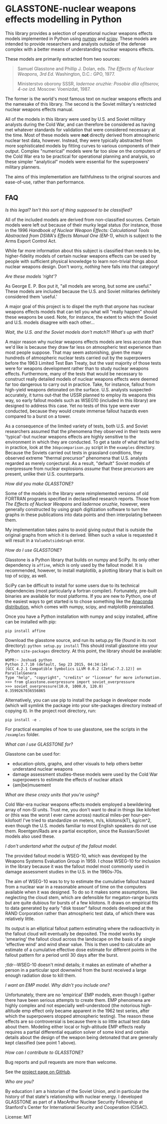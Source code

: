 GLASSTONE-nuclear weapons effects modelling in Python
=====================================================

This library provides a selection of operational nuclear weapons effects models
implemented in Python using [numpy](http://www.numpy.org/) and [scipy](https://www.scipy.org/scipylib/index.html). These models are intended to provide
researchers and analysts outside of the defense complex with a better means of
understanding nuclear weapons effects.

These models are primarily extracted from two sources:

>Samuel Glasstone and Phillip J. Dolan, eds. *The Effects of Nuclear Weapons, 3rd Ed.*
Washington, D.C.: GPO, 1977.
>
>Ministerstvo oborony SSSR, *Iadernoe oruzhie: Posobie dlia ofitserov, 4-oe izd.*
Moscow: Voenizdat, 1987.

The former is the world's most famous text on nuclear weapons effects and the namesake
of this library. The second is the Soviet military's restricted nuclear weapons
effects manual.

All of the models in this library were used by U.S. and Soviet military analysts
during the Cold War, and can therefore be considered as having met whatever standards
for validation that were considered necessary at the time. Most of these models were
**not** directly derived from atmospheric nuclear test data, however. Instead, they
were typically abstracted from more sophisticated models by fitting curves to
various components of their output. Complex "numerical" models were far too slow on
the computers of the Cold War era to be practical for operational planning and
analysis, so these simpler "analytical" models were essential for the superpowers'
military planners.

The aims of this implementation are faithfulness to the original sources and ease-of-use, rather than performance.


FAQ
---

*Is this legal? Isn't this sort of thing supposed to be classified?*

All of the included models are derived from non-classified sources. Certain models
were left out because of their murky legal status (for instance, those in the 1996
*Handbook of Nuclear Weapon Effects: Calculational Tools Abstracted from DSWA's
Effects Manual One (EM-1)*, which is subject to the Arms Export Control Act.

While far more information about this subject is classified than needs to be, higher-fidelity models of certain nuclear weapons effects can be used by people with
sufficient physical knowledge to learn non-trivial things about nuclear weapons
design. Don't worry, *nothing* here falls into that category!

*Are these models 'right'?*

As George E. P. Box put it, "all models are wrong, but some are useful." These models
are included because the U.S. and Soviet militaries definitely considered them
'useful.'

A major goal of this project is to dispel the myth that *anyone* has nuclear
weapons effects models that can tell you what will "really happen" should these
weapons be used. Note, for instance, the extent to which the Soviet and U.S. models
disagree with each other...

*Wait, the U.S. and the Soviet models don't match?! What's up with that?*

A major reason why nuclear weapons effects models are less accurate than we'd like is
because they draw far less on atmospheric test experience than most people suppose.
That may seem astonishing, given the many hundreds of atmospheric nuclear tests
carried out by the superpowers before the 1963 Limited Test Ban Treaty, but the vast
majority of those tests were for weapons development rather than to study nuclear
weapons effects. Furthermore, many of the tests that would be necessary to construct
really detailed models of nuclear weapons effects were deemed far too dangerous to
carry out in practice. Take, for instance, fallout from high-yield weapons detonated
on the surface. U.S. analysts suspected-accurately, it turns out-that the USSR planned
to employ its weapons this way, so early fallout models such as WSEG10 (included in
this library) are designed to address this case. Yet no tests of this type were ever
conducted, because they would create immense fallout hazards even compared to a burst
on a tower.

As a consequence of the limited variety of tests, both U.S. and Soviet
researchers assumed that the phenomena they observed in their tests were 'typical'-but
nuclear weapons effects are highly sensitive to the environment in which they are
conducted. To get a taste of what that led to in practice, look at the ```3dopcomparison.py``` script in the ```examples``` directory. Because the Soviets carried out tests
in grassland conditions, they observed extreme "thermal precursor" phenomena that
U.S. analysts regarded as merely conjectural. As a result, "default" Soviet
models of overpressure from nuclear explosions *assume* that these precursors are
present, unlike their U.S. counterparts.

*How did you make GLASSTONE?*

Some of the models in the library were reimplemented versions of old FORTRAN programs
specified in declassified research reports. Those from *The Effects of Nuclear Weapons* and *Iadernoe oruzhie*, however, were generally constructed by using graph
digitization software to turn the graphs in these publications into data points and
then interpolating between them.

My implementation takes pains to avoid giving output that is outside the original
graphs from which it is derived. When such a value is requested it will result in a
`ValueOutsideGraph` error.

*How do I use GLASSTONE*?

Glasstone is a Python library that builds on numpy and SciPy. Its only other
dependency is `affine`, which is only used by the fallout model. It is recommended,
however, to install matplotlib, a plotting library that is built on top of scipy, as
well.

SciPy can be difficult to install for some users due to its technical dependencies
(most particularly a fortran compiler). Fortunately, pre-built binaries are available
for most platforms. If you are new to Python, one of the easiest ways to get
started is to chose something like the [Anaconda distribution](https://www.continuum.io/downloads), which comes with numpy, scipy, and matplotlib preinstalled.

Once you have a Python installation with numpy and scipy installed, affine can be
installed with pip:

`pip install affine`

Download the glasstone source, and run its setup.py file (found in its root directory):
`python setup.py install`
This should install glasstone into your Python `site-packages` directory. At this
point, the library should be available:
```
WOPR:~ Joshua$ python
Python 2.7.10 (default, Sep 23 2015, 04:34:14) 
[GCC 4.2.1 Compatible Symbolics LLVM 0.0.2 (ZetaC-7.2.12)] on ParallelGenera
Type "help", "copyright", "credits" or "license" for more information.
>>> from glasstone.overpressure import soviet_overpressure
>>> soviet_overpressure(10.0, 1000.0, 120.0)
0.3599267036556865
```
Alternatively, you can use pip to install the package in developer mode (which will
symlink the package into your site-packages directory instead of copying it). In the
project root directory, run:
```
pip install -e .
```

For practical examples of how to use glasstone, see the scripts in the `/examples`
folder.

*What can I use GLASSTONE for?*

Glasstone can be used for:
* education-plots, graphs, and other visuals to help others better understand nuclear weapons
* damage assessment studies-these models were used by the Cold War superpowers to estimate the effects of nuclear attack
* {am|be}musement

*What are these crazy units that you're using?*

Cold War-era nuclear weapons effects models employed a bewildering array of non-SI
units. Trust me, you don't want to deal in things like kilofeet or (this was the worst
I ever came across) nautical miles-per hour-per-kilofoot! I've tried to standardize on
meters, m/s, kilotons(kT), kg/cm^2, even though the U.S. models familiar to most
English speakers do not use them. Roentgen/Rads are a partial exception, since the
Russian/Soviet models also used these.

*I don't undertand what the output of the fallout model.*

The provided fallout model is WSEG-10, which was developed by the Weapons Systems
Evaluation Group in 1959. I chose WSEG-10 for inclusion in the library because it was
the fallout model most commonly used in damage assessment studies in the U.S. in the
1960s-70s. 

The aim of WSEG-10 was to try to estimate the cumulative fallout hazard from a nuclear
war in a reasonable amount of time on the computers available when it was designed. To
do so it makes some assumptions, like neglecting the cloud stem, which are defensible
for megaton-range bursts but are quite dubious for bursts of a few kilotons. It draws
on empirical fits to data generated by early "disk tosser" fallout models developed at
the RAND Corporation rather than atmospheric test data, of which there was relatively
little.

Its output is an elliptical fallout pattern estimating where the radioactivity in the
fallout cloud will eventually be deposited. The model works by 'smearing' the fallout
cloud across the landscape on the basis of a single 'effective wind' and wind shear
value. This is then used to calculate an estimate of a cumulative effective dose
estimate for different points in the fallout pattern for a period until 30 days after
the burst. 

;tldr--WSEG-10 doesn't mind details; it makes an estimate of whether a person in a
particular spot downwind from the burst received a large enough radiation dose to kill
them.

*I want an EMP model. Why didn't you include one?*

Unfortunately, there are no 'empirical' EMP models, even though I gather there have
been serious attempts to create them. EMP phenomena are highly complex and not
especially well-understood (the notorious high-altitude emp effect only became
apparent in the 1962 test series, after which the superpowers stopped atmospheric
testing). The reason these effects are so controversial is because there is so little
actual test data about them. Modeling either local or high-altitude EMP effects really
requires a partial differential equation solver of some kind and certain details about
the design of the weapon being detonated that are generally kept classified (see point
1 above).

*How can I contribute to GLASSTONE?*

Bug reports and pull requests are more than welcome. 

See the [project page on GitHub](https://github.com/GOFAI/glasstone).

*Who are you?*

By education I am a historian of the Soviet Union, and in particular the history of
that state's relationship with nuclear energy. I developed GLASSTONE as part of a
MacArthur Nuclear Security Fellowship at Stanford's Center for International Security
and Cooperation (CISAC).

License: MIT
